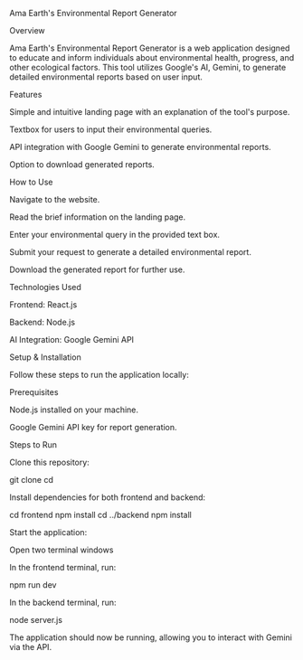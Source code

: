 Ama Earth's Environmental Report Generator

Overview

Ama Earth's Environmental Report Generator is a web application designed to educate and inform individuals about environmental health, progress, and other ecological factors. This tool utilizes Google's AI, Gemini, to generate detailed environmental reports based on user input.

Features

Simple and intuitive landing page with an explanation of the tool's purpose.

Textbox for users to input their environmental queries.

API integration with Google Gemini to generate environmental reports.

Option to download generated reports.

How to Use

Navigate to the website.

Read the brief information on the landing page.

Enter your environmental query in the provided text box.

Submit your request to generate a detailed environmental report.

Download the generated report for further use.

Technologies Used

Frontend: React.js

Backend: Node.js

AI Integration: Google Gemini API

Setup & Installation

Follow these steps to run the application locally:

Prerequisites

Node.js installed on your machine.

Google Gemini API key for report generation.

Steps to Run

Clone this repository:

git clone <repository-url>
cd <project-folder>

Install dependencies for both frontend and backend:

cd frontend
npm install
cd ../backend
npm install

Start the application:

Open two terminal windows

In the frontend terminal, run:

npm run dev

In the backend terminal, run:

node server.js

The application should now be running, allowing you to interact with Gemini via the API.
